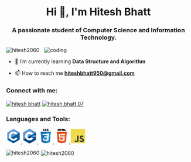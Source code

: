 <h1 align="center">Hi 👋, I'm Hitesh Bhatt</h1>
<h3 align="center">A passionate student of Computer Science and Information Technology.</h3>
<img src="https://encrypted-tbn0.gstatic.com/images?q=tbn:ANd9GcTJsKZVppBhshJBN6_RHp9luylwz4eQO4I8Tg&usqp=CAU" alt="coding" align="right" width="400">

<p align="left"> <img src="https://komarev.com/ghpvc/?username=hitesh2060&label=Profile%20views&color=0e75b6&style=flat" alt="hitesh2060" /> </p>

- 🌱 I’m currently learning **Data Structure and Algorithm**

- 📫 How to reach me **hiteshbhatt950@gmail.com**

<h3 align="left">Connect with me:</h3>
<p align="left">
<a href="https://fb.com/hitesh bhatt" target="blank"><img align="center" src="https://raw.githubusercontent.com/rahuldkjain/github-profile-readme-generator/master/src/images/icons/Social/facebook.svg" alt="hitesh bhatt" height="30" width="40" /></a>
<a href="https://instagram.com/hitesh.bhatt.07" target="blank"><img align="center" src="https://raw.githubusercontent.com/rahuldkjain/github-profile-readme-generator/master/src/images/icons/Social/instagram.svg" alt="hitesh.bhatt.07" height="30" width="40" /></a>
</p>

<h3 align="left">Languages and Tools:</h3>
<p align="left"> <a href="https://www.cprogramming.com/" target="_blank" rel="noreferrer"> <img src="https://raw.githubusercontent.com/devicons/devicon/master/icons/c/c-original.svg" alt="c" width="40" height="40"/> </a> <a href="https://www.w3schools.com/cpp/" target="_blank" rel="noreferrer"> <img src="https://raw.githubusercontent.com/devicons/devicon/master/icons/cplusplus/cplusplus-original.svg" alt="cplusplus" width="40" height="40"/> </a> <a href="https://www.w3schools.com/css/" target="_blank" rel="noreferrer"> <img src="https://raw.githubusercontent.com/devicons/devicon/master/icons/css3/css3-original-wordmark.svg" alt="css3" width="40" height="40"/> </a> <a href="https://www.w3.org/html/" target="_blank" rel="noreferrer"> <img src="https://raw.githubusercontent.com/devicons/devicon/master/icons/html5/html5-original-wordmark.svg" alt="html5" width="40" height="40"/> </a> <a href="https://developer.mozilla.org/en-US/docs/Web/JavaScript" target="_blank" rel="noreferrer"> <img src="https://raw.githubusercontent.com/devicons/devicon/master/icons/javascript/javascript-original.svg" alt="javascript" width="40" height="40"/> </a> </p>

<p><img align="left" src="https://github-readme-stats.vercel.app/api/top-langs?username=hitesh2060&show_icons=true&locale=en&layout=compact" alt="hitesh2060" /></p>

<p>&nbsp;<img align="center" src="https://github-readme-stats.vercel.app/api?username=hitesh2060&show_icons=true&locale=en" alt="hitesh2060" /></p>
